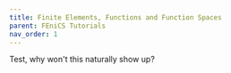 ```yaml
---
title: Finite Elements, Functions and Function Spaces
parent: FEniCS Tutorials
nav_order: 1
---
```


Test, why won't this naturally show up?
